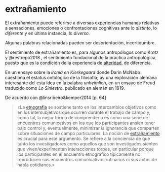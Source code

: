 # extrañamiento

El extrañamiento puede referirse a diversas experiencias humanas relativas a sensaciones, emociones o confrontaciones cognitivas ante lo *distinto*, lo *diferente* y en última instancia, lo *diverso*.

Algunas palabras relacionadas pueden ser desorientación, incertidumbre.

El sentimiento de extrañamiento es, para algunos antropólogos como Krotz y @restrepo2018 <!--segunda sesión: corrige la referencia-->, el sentimiento fundacional de la práctica antropológica, puesto que es la condición de la experiencia de [alteridad](alteridad.md), de diferencia.

En un ensayo sobre la *ironía en Kierkegaard* donde Darin McNabb cuestiona el estatus ontológico de la filosofía; ay una exploración alemana interesante del esta idea en la palabra *unheimlich*, en un ensayo de Freud traducido como *Lo Siniestro*, publicado en alemán en 1919.

De acuerdo con @linsribeiro&kemper2014 [p. 64]

 >
 > «La [etnografia](etnografia.md) se sostiene tanto en los intercambios objetivos como en los intersubjetivos que ocurren durante el trabajo de campo y, como tal, la mejor forma de comprenderla es como una serie de encuentros comunicativos en los que los participantes ansían tener bajo control y, eventualmente, minimizar la ignorancia que comparten sobre situaciones de campo particulares. La noción de [extrañamiento](extra%C3%B1amiento.md) es crucial para este argumento. Se refiere a la conciencia de que tanto los investigadores como aquellos que son investigados sienten que viven/experimentan interacciones torpes, en particular porque los participantes en el encuentro etnográfico típicamente no reproducen sus encuentros comunicativos rutinarios ni sus actos de habla cotidianos.»
